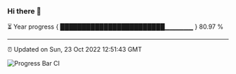 ### Hi there 👋

⏳ Year progress { ████████████████████████▁▁▁▁▁▁ } 80.97 %

---

⏰ Updated on Sun, 23 Oct 2022 12:51:43 GMT

![Progress Bar CI](https://github.com/ZhaoGui/ZhaoGui/workflows/Progress%20Bar%20CI/badge.svg)
